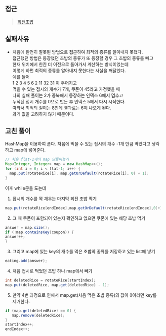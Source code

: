## 접근
> <a href="https://www.acmicpc.net/problem/2531"> 회전초밥 </a>

## 실패사유
- 처음에 완전히 잘못된 방법으로 접근하여 최적의 종류를 알아내지 못했다.</br>
  접근했던 방법은 등장했던 초밥의 종류가 또 등장할 경우 그 초밥의 종류를 빼고</br>
  현재 위치에서 한칸 더 이전으로 돌아가서 계산하는 방식이었는데</br>
  이렇게 하면 최적의 종류를 알아내지 못한다는 사실을 깨달았다. </br>
  예를 들어</br>
  1 2 3 4 5 6 2 11 32 31 이 주어지고</br>
  먹을 수 있는 접시의 개수가 7개, 쿠폰이 45라고 가정했을 때</br>
  나의 실패 풀이는 2가 중복해서 등장하는 인덱스 6에서 멈추고</br>
  누적된 접시 개수를 0으로 만든 후 인덱스 5에서 다시 시작한다.</br>
  따라서 최적의 길이는 8인데 결과로는 6이 나오게 된다. </br>
  과거 값을 고려하지 않기 때문이다.

## 고친 풀이
HashMap을 이용하여 푼다. 
처음에 먹을 수 있는 접시의 개수 -1개 만큼 먹었다고 생각하고 map에 넣어준다.
 ```java
// 처음 flat-1개의 map 만들어놓기
Map<Integer, Integer> map = new HashMap<>();
for (int i = 0; i < flat-1; i++) {
   map.put(rotateRice[i], map.getOrDefault(rotateRice[i], 0) + 1);
}
 ```
이후 while문을 도는데
1. 접시의 개수를 꽉 채우는 마지막 회전 초밥 먹기
  ```java
 map.put(rotateRice[endIndex],map.getOrDefault(rotateRice[endIndex],0)+1);
  ```
2. 그 때 쿠폰이 포함되어 있는지 확인하고 없으면 쿠폰에 있는 해당 초밥 먹기
  ```java
answer = map.size();
if (!map.containsKey(coupon)) {
  answer++;
}
  ```
3. 그리고 map에 있는 key의 개수를 먹은 초밥의 종류를 저장하고 있는 list에 넣기
  ```java
 eating.add(answer);
  ```
4. 처음 접시로 먹었던 초밥 하나 map에서 빼기
  ```java
int deletedRice = rotateRice[startIndex];
map.put(deletedRice, map.get(deletedRice) - 1);
  ```
5. 만약 4번 과정으로 인해서 map.get(처음 먹은 초밥 종류)의 값이 0이라면 key를 제거한다.
  ```java
 if (map.get(deletedRice) == 0) {
     map.remove(deletedRice);
  }
startIndex++;
endIndex++;
  ```

  

  

